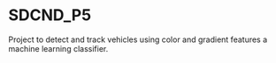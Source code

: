 # SDCND_P5
Project to detect and track vehicles using color and gradient features a machine learning classifier.
